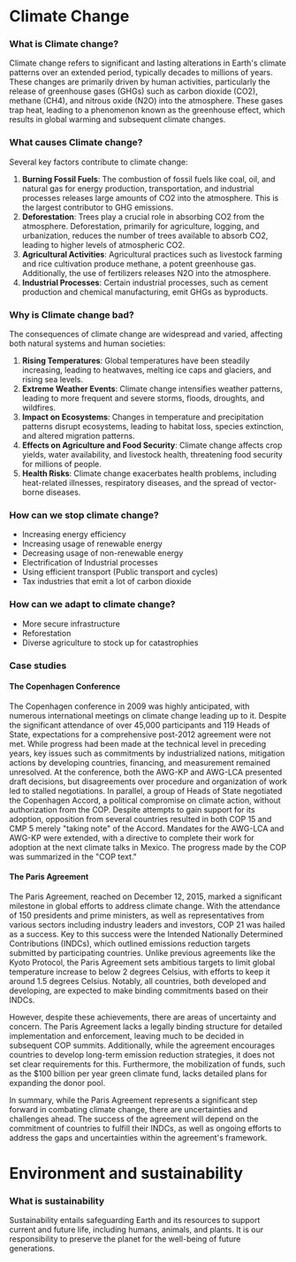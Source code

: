 # Climate Change
### What is Climate change?
Climate change refers to significant and lasting alterations in Earth's climate patterns over an extended period, typically decades to millions of years. These changes are primarily driven by human activities, particularly the release of greenhouse gases (GHGs) such as carbon dioxide (CO2), methane (CH4), and nitrous oxide (N2O) into the atmosphere. These gases trap heat, leading to a phenomenon known as the greenhouse effect, which results in global warming and subsequent climate changes.
### What causes Climate change?
Several key factors contribute to climate change:
1. **Burning Fossil Fuels**: The combustion of fossil fuels like coal, oil, and natural gas for energy production, transportation, and industrial processes releases large amounts of CO2 into the atmosphere. This is the largest contributor to GHG emissions.
2. **Deforestation**: Trees play a crucial role in absorbing CO2 from the atmosphere. Deforestation, primarily for agriculture, logging, and urbanization, reduces the number of trees available to absorb CO2, leading to higher levels of atmospheric CO2.
3. **Agricultural Activities**: Agricultural practices such as livestock farming and rice cultivation produce methane, a potent greenhouse gas. Additionally, the use of fertilizers releases N2O into the atmosphere.
4. **Industrial Processes**: Certain industrial processes, such as cement production and chemical manufacturing, emit GHGs as byproducts.
### Why is Climate change bad?
The consequences of climate change are widespread and varied, affecting both natural systems and human societies:
1. **Rising Temperatures**: Global temperatures have been steadily increasing, leading to heatwaves, melting ice caps and glaciers, and rising sea levels.
2. **Extreme Weather Events**: Climate change intensifies weather patterns, leading to more frequent and severe storms, floods, droughts, and wildfires.
3. **Impact on Ecosystems**: Changes in temperature and precipitation patterns disrupt ecosystems, leading to habitat loss, species extinction, and altered migration patterns.
4. **Effects on Agriculture and Food Security**: Climate change affects crop yields, water availability, and livestock health, threatening food security for millions of people.
5. **Health Risks**: Climate change exacerbates health problems, including heat-related illnesses, respiratory diseases, and the spread of vector-borne diseases.
### How can we stop climate change?
- Increasing energy efficiency
- Increasing usage of renewable energy
- Decreasing usage of non-renewable energy
- Electrification of Industrial processes
- Using efficient transport (Public transport and cycles)
- Tax industries that emit a lot of carbon dioxide
### How can we adapt to climate change?
- More secure infrastructure
- Reforestation
- Diverse agriculture to stock up for catastrophies
### Case studies

#### The Copenhagen Conference
The Copenhagen conference in 2009 was highly anticipated, with numerous international meetings on climate change leading up to it. Despite the significant attendance of over 45,000 participants and 119 Heads of State, expectations for a comprehensive post-2012 agreement were not met. While progress had been made at the technical level in preceding years, key issues such as commitments by industrialized nations, mitigation actions by developing countries, financing, and measurement remained unresolved. At the conference, both the AWG-KP and AWG-LCA presented draft decisions, but disagreements over procedure and organization of work led to stalled negotiations. In parallel, a group of Heads of State negotiated the Copenhagen Accord, a political compromise on climate action, without authorization from the COP. Despite attempts to gain support for its adoption, opposition from several countries resulted in both COP 15 and CMP 5 merely "taking note" of the Accord. Mandates for the AWG-LCA and AWG-KP were extended, with a directive to complete their work for adoption at the next climate talks in Mexico. The progress made by the COP was summarized in the "COP text."
#### The Paris Agreement
The Paris Agreement, reached on December 12, 2015, marked a significant milestone in global efforts to address climate change. With the attendance of 150 presidents and prime ministers, as well as representatives from various sectors including industry leaders and investors, COP 21 was hailed as a success. Key to this success were the Intended Nationally Determined Contributions (INDCs), which outlined emissions reduction targets submitted by participating countries. Unlike previous agreements like the Kyoto Protocol, the Paris Agreement sets ambitious targets to limit global temperature increase to below 2 degrees Celsius, with efforts to keep it around 1.5 degrees Celsius. Notably, all countries, both developed and developing, are expected to make binding commitments based on their INDCs.

However, despite these achievements, there are areas of uncertainty and concern. The Paris Agreement lacks a legally binding structure for detailed implementation and enforcement, leaving much to be decided in subsequent COP summits. Additionally, while the agreement encourages countries to develop long-term emission reduction strategies, it does not set clear requirements for this. Furthermore, the mobilization of funds, such as the $100 billion per year green climate fund, lacks detailed plans for expanding the donor pool.

In summary, while the Paris Agreement represents a significant step forward in combating climate change, there are uncertainties and challenges ahead. The success of the agreement will depend on the commitment of countries to fulfill their INDCs, as well as ongoing efforts to address the gaps and uncertainties within the agreement's framework.
# Environment and sustainability
### What is sustainability 
Sustainability entails safeguarding Earth and its resources to support current and future life, including humans, animals, and plants. It is our responsibility to preserve the planet for the well-being of future generations.